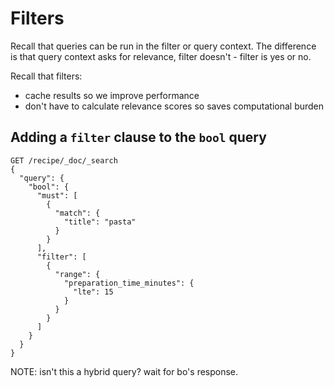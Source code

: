 # Filters

Recall that queries can be run in the filter or query context. The difference is that query context asks for relevance, filter doesn't - filter is yes or no.

Recall that filters:

- cache results so we improve performance
- don't have to calculate relevance scores so saves computational burden

## Adding a `filter` clause to the `bool` query

```
GET /recipe/_doc/_search
{
  "query": {
    "bool": {
      "must": [
        {
          "match": {
            "title": "pasta"
          }
        }
      ],
      "filter": [
        {
          "range": {
            "preparation_time_minutes": {
              "lte": 15
            }
          }
        }
      ]
    }
  }
}
```



NOTE: isn't this a hybrid query? wait for bo's response.